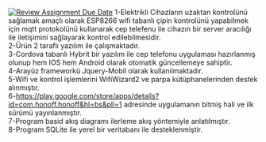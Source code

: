 [![Review Assignment Due Date](https://classroom.github.com/assets/deadline-readme-button-24ddc0f5d75046c5622901739e7c5dd533143b0c8e959d652212380cedb1ea36.svg)](https://classroom.github.com/a/QA5O9x4M)
1-Elektrikli Cihazların uzaktan kontrolünü sağlamak amaçlı olarak ESP8266 wifi tabanlı çipin kontrolünü yapabilmek için mqtt protokolünü kullanarak cep telefenu ile cihazın bir server aracılığı ile iletişimini sağlayarak kontrol edilebilmesidir.</br>
2-Ürün 2 taraflı yazılım ile çalışmaktadır.</br>
3-Cordova tabanlı Hybrit bir yazılım ile cep telefonu uygulaması hazırlanmış olunup hem IOS hem Android olarak otomatik güncellemeye sahiptir.</br>
4-Arayüz frameworkü Jquery-Mobil olarak kullanılmaktadır.</br>
5-Wifi ve kontrol işlemlerini WifiWizard2 ve parpa kütüphanelerinden destek alınmıştır.</br>
6-https://play.google.com/store/apps/details?id=com.honoff.honoff&hl=bs&pli=1 adresinde uygulamanın bitmiş hali ve ilk sürümü yayınlanmıştır.</br>
7-Program basid akış diagramı ilerleme akış yöntemiyle anlatılmıştır.</br>
8-Program SQLite ile yerel bir veritabanı ile desteklenmiştir.
